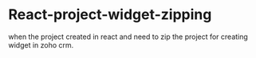 # React-project-widget-zipping
when the project created in react and need to zip the project for creating widget in zoho crm.
